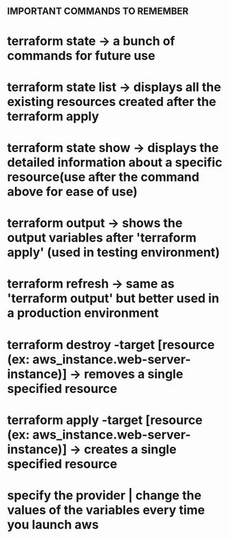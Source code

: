 ## IMPORTANT COMMANDS TO REMEMBER ##

# terraform state -> a bunch of commands for future use
# terraform state list -> displays all the existing resources created after the terraform apply
# terraform state show -> displays the detailed information about a specific resource(use after the command above for ease of use)
# terraform output -> shows the output variables after 'terraform apply' (used in testing environment)
# terraform refresh -> same as 'terraform output' but better used in a production environment
# terraform destroy -target [resource (ex: aws_instance.web-server-instance)] -> removes a single specified resource
# terraform apply -target [resource (ex: aws_instance.web-server-instance)] -> creates a single specified resource
# specify the provider | change the values of the variables every time you launch aws 
